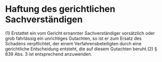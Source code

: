 # Haftung des gerichtlichen Sachverständigen

(1) Erstattet ein vom Gericht ernannter Sachverständiger vorsätzlich oder grob fahrlässig ein unrichtiges Gutachten, so ist er zum Ersatz des Schadens verpflichtet, der einem Verfahrensbeteiligten durch eine gerichtliche Entscheidung entsteht, die auf diesem Gutachten beruht.(2) § 839 Abs. 3 ist entsprechend anzuwenden. 

